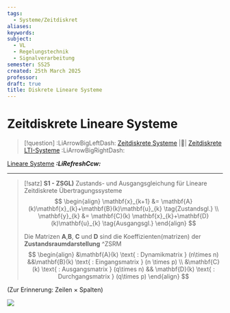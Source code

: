 ```yaml
---
tags:
  - Systeme/Zeitdiskret
aliases: 
keywords: 
subject:
  - VL
  - Regelungstechnik
  - Signalverarbeitung
semester: SS25
created: 25th March 2025
professor: 
draft: true
title: Diskrete Lineare Systeme
---
```


# Zeitdiskrete Lineare Systeme

> [!question] :LiArrowBigLeftDash: [Zeitdiskrete Systeme](Zeitdiskrete%20Systeme.md) |📍| [Zeitdiskrete LTI-Systeme](Zeitdiskrete%20LTI-Systeme.md) :LiArrowBigRightDash:

[Lineare Systeme](Lineare%20Systeme.md) ***:LiRefreshCcw:***

---

> [!satz] **S1 - ZSGL)** Zustands- und Ausgangsgleichung für Lineare Zeitdiskrete Übertragungssysteme
> $$
> \begin{align}
> \mathbf{x}_{k+1} &= \mathbf{A}(k)\mathbf{x}_{k}+\mathbf{B}(k)\mathbf{u}_{k} \tag{Zustandsgl.} \\
> \mathbf{y}_{k} &= \mathbf{C}(k) \mathbf{x}_{k}+\mathbf{D}(k)\mathbf{u}_{k} \tag{Ausgangsgl.}
> \end{align}
> $$
>
> Die Matrizen $\mathbf{A}$,$\mathbf{B}$, $\mathbf{C}$ und $\mathbf{D}$ sind die Koeffizienten(matrizen) der **Zustandsraumdarstellung** ^ZSRM
> $$
> \begin{align}
> &\mathbf{A}(k) \text{ : Dynamikmatrix } (n\times n)
> &&\mathbf{B}(k) \text{ : Eingangsmatrix } (n \times p) \\
> &\mathbf{C}(k) \text{ : Ausgangsmatrix } (q\times n) && \mathbf{D}(k) \text{ : Durchgangsmatrix } (q\times p)
> \end{align}
> $$

(Zur Erinnerung: Zeilen $\times$ Spalten)

![](Zeitdiskreter%20Zustandsraum.md#^ZSGR)